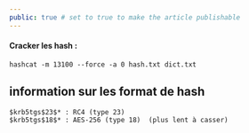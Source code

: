 ```yaml
---
public: true # set to true to make the article publishable
---
```



#### Cracker les hash :

```shell
hashcat -m 13100 --force -a 0 hash.txt dict.txt
```

## information sur les format de hash

```shell
$krb5tgs$23$* : RC4 (type 23) 
$krb5tgs$18$* : AES-256 (type 18)  (plus lent à casser)

```